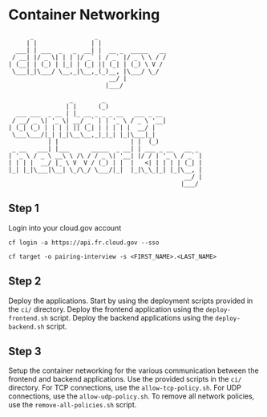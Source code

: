 # Container Networking

          _                 _
         | |               | |
      ___| | ___  _   _  __| |  __ _  _____   __
     / __| |/ _ \| | | |/ _` | / _` |/ _ \ \ / /
    | (__| | (_) | |_| | (_| || (_| | (_) \ V /
     \___|_|\___/ \__,_|\__,_(_)__, |\___/ \_/
                                __/ |
                               |___/

                     _        _
                    | |      (_)
      ___ ___  _ __ | |_ __ _ _ _ __   ___ _ __
     / __/ _ \| '_ \| __/ _` | | '_ \ / _ \ '__|
    | (_| (_) | | | | || (_| | | | | |  __/ |
     \___\___/|_| |_|\__\__,_|_|_| |_|\___|_|
               | |                    | |  (_)
     _ __   ___| |___      _____  _ __| | ___ _ __   __ _
    | '_ \ / _ \ __\ \ /\ / / _ \| '__| |/ / | '_ \ / _` |
    | | | |  __/ |_ \ V  V / (_) | |  |   <| | | | | (_| |
    |_| |_|\___|\__| \_/\_/ \___/|_|  |_|\_\_|_| |_|\__, |
                                                     __/ |
                                                    |___/

## Step 1

Login into your cloud.gov account

```shell
cf login -a https://api.fr.cloud.gov --sso
```

```shell
cf target -o pairing-interview -s <FIRST_NAME>.<LAST_NAME>
```

## Step 2

Deploy the applications. Start by using the deployment scripts provided in the
`ci/` directory. Deploy the frontend application using the `deploy-frontend.sh`
script. Deploy the backend applications using the `deploy-backend.sh` script.

## Step 3

Setup the container networking for the various communication between
the frontend and backend applications. Use the provided scripts in the `ci/`
directory. For TCP connections, use the `allow-tcp-policy.sh`. For UDP
connections, use the `allow-udp-policy.sh`. To remove all network policies, use
the `remove-all-policies.sh` script.
